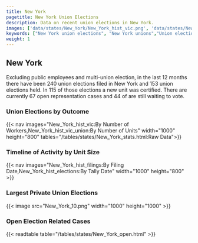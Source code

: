 ```yaml
---
title: New York
pagetitle: New York Union Elections
description: Data on recent union elections in New York.
images: ['data/states/New_York/New_York_hist_vic.png', 'data/states/New_York/New_York_hist_size.png', 'data/states/New_York/New_York_10.png']
keywords: ["New York union elections", "New York unions","Union elections"]
weight: 1
---
```

##  New York

Excluding public employees and multi-union election, in the last 12 months there have been 240 union elections filed in New York and 153 union elections held. In 115 of those elections a new unit was certified. There are currently 67 open representation cases and 44 of are still waiting to vote.

### Union Elections by Outcome
{{< nav images="New_York_hist_vic:By Number of Workers,New_York_hist_vic_union:By Number of Units" width="1000" height="800" tables="/tables/states/New_York_stats.html:Raw Data">}}

### Timeline of Activity by Unit Size
{{< nav images="New_York_hist_filings:By Filing Date,New_York_hist_elections:By Tally Date" width="1000" height="800" >}}

### Largest Private Union Elections
{{< image src="New_York_10.png" width="1000" height="1000"  >}}

### Open Election Related Cases
{{< readtable table="/tables/states/New_York_open.html" >}}

